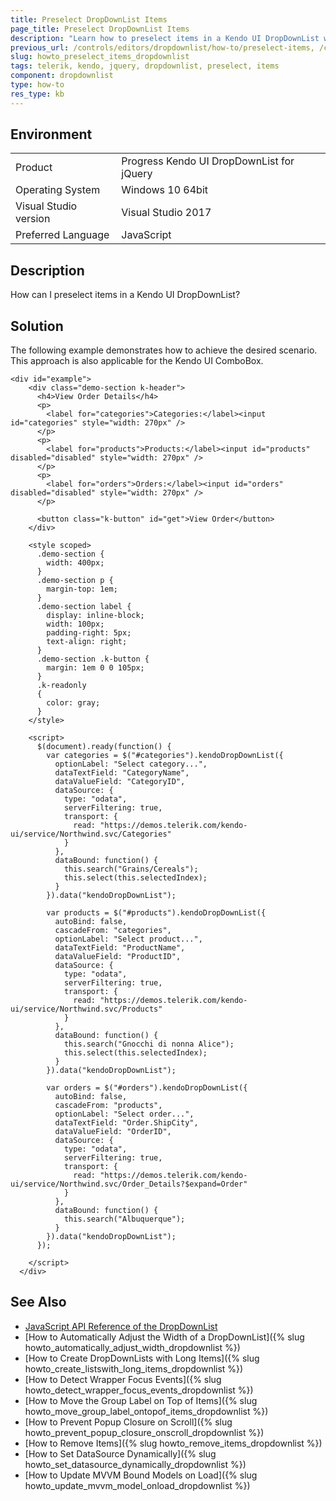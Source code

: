 ```yaml
---
title: Preselect DropDownList Items
page_title: Preselect DropDownList Items
description: "Learn how to preselect items in a Kendo UI DropDownList widget."
previous_url: /controls/editors/dropdownlist/how-to/preselect-items, /controls/editors/combobox/how-to/selection/preselect-items, /controls/editors/dropdownlist/how-to/selection/preselect-items
slug: howto_preselect_items_dropdownlist
tags: telerik, kendo, jquery, dropdownlist, preselect, items
component: dropdownlist
type: how-to
res_type: kb
---
```


## Environment

<table>
 <tr>
  <td>Product</td>
  <td>Progress Kendo UI DropDownList for jQuery</td>
 </tr>
 <tr>
  <td>Operating System</td>
  <td>Windows 10 64bit</td>
 </tr>
 <tr>
  <td>Visual Studio version</td>
  <td>Visual Studio 2017</td>
 </tr>
 <tr>
  <td>Preferred Language</td>
  <td>JavaScript</td>
 </tr>
</table>

## Description

How can I preselect items in a Kendo UI DropDownList?

## Solution

The following example demonstrates how to achieve the desired scenario. This approach is also applicable for the Kendo UI ComboBox.

```dojo
<div id="example">
    <div class="demo-section k-header">
      <h4>View Order Details</h4>
      <p>
        <label for="categories">Categories:</label><input id="categories" style="width: 270px" />
      </p>
      <p>
        <label for="products">Products:</label><input id="products" disabled="disabled" style="width: 270px" />
      </p>
      <p>
        <label for="orders">Orders:</label><input id="orders" disabled="disabled" style="width: 270px" />
      </p>

      <button class="k-button" id="get">View Order</button>
    </div>

    <style scoped>
      .demo-section {
        width: 400px;
      }
      .demo-section p {
        margin-top: 1em;
      }
      .demo-section label {
        display: inline-block;
        width: 100px;
        padding-right: 5px;
        text-align: right;
      }
      .demo-section .k-button {
        margin: 1em 0 0 105px;
      }
      .k-readonly
      {
        color: gray;
      }
    </style>

    <script>
      $(document).ready(function() {
        var categories = $("#categories").kendoDropDownList({
          optionLabel: "Select category...",
          dataTextField: "CategoryName",
          dataValueField: "CategoryID",
          dataSource: {
            type: "odata",
            serverFiltering: true,
            transport: {
              read: "https://demos.telerik.com/kendo-ui/service/Northwind.svc/Categories"
            }
          },
          dataBound: function() {
            this.search("Grains/Cereals");
            this.select(this.selectedIndex);
          }
        }).data("kendoDropDownList");

        var products = $("#products").kendoDropDownList({
          autoBind: false,
          cascadeFrom: "categories",
          optionLabel: "Select product...",
          dataTextField: "ProductName",
          dataValueField: "ProductID",
          dataSource: {
            type: "odata",
            serverFiltering: true,
            transport: {
              read: "https://demos.telerik.com/kendo-ui/service/Northwind.svc/Products"
            }
          },
          dataBound: function() {
            this.search("Gnocchi di nonna Alice");
            this.select(this.selectedIndex);
          }
        }).data("kendoDropDownList");

        var orders = $("#orders").kendoDropDownList({
          autoBind: false,
          cascadeFrom: "products",
          optionLabel: "Select order...",
          dataTextField: "Order.ShipCity",
          dataValueField: "OrderID",
          dataSource: {
            type: "odata",
            serverFiltering: true,
            transport: {
              read: "https://demos.telerik.com/kendo-ui/service/Northwind.svc/Order_Details?$expand=Order"
            }
          },
          dataBound: function() {
            this.search("Albuquerque");
          }
        }).data("kendoDropDownList");
      });

    </script>
  </div>
```

## See Also

* [JavaScript API Reference of the DropDownList](/api/javascript/ui/dropdownlist)
* [How to Automatically Adjust the Width of a DropDownList]({% slug howto_automatically_adjust_width_dropdownlist %})
* [How to Create DropDownLists with Long Items]({% slug howto_create_listswith_long_items_dropdownlist %})
* [How to Detect Wrapper Focus Events]({% slug howto_detect_wrapper_focus_events_dropdownlist %})
* [How to Move the Group Label on Top of Items]({% slug howto_move_group_label_ontopof_items_dropdownlist %})
* [How to Prevent Popup Closure on Scroll]({% slug howto_prevent_popup_closure_onscroll_dropdownlist %})
* [How to Remove Items]({% slug howto_remove_items_dropdownlist %})
* [How to Set DataSource Dynamically]({% slug howto_set_datasource_dynamically_dropdownlist %})
* [How to Update MVVM Bound Models on Load]({% slug howto_update_mvvm_model_onload_dropdownlist %})
